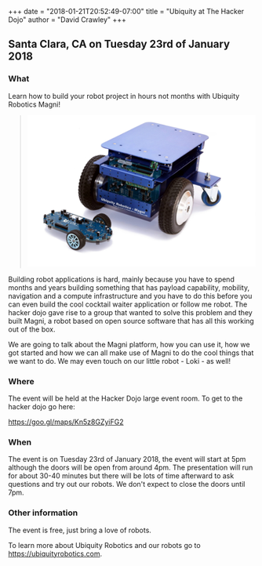 +++
date = "2018-01-21T20:52:49-07:00"
title = "Ubiquity at The Hacker Dojo"
author = "David Crawley"
+++

## Santa Clara, CA on Tuesday 23rd of January 2018
### What

Learn how to build your robot project in hours not months with Ubiquity Robotics Magni!

> ![Magni/Loki](../../assets/MagniLoki2.jpg)

Building robot applications is hard, mainly because you have to spend months and years building something that has payload capability, mobility, navigation and a compute infrastructure and you have to do this before you can even build the cool cocktail waiter application or follow me robot. The hacker dojo gave rise to a group that wanted to solve this problem and they built Magni, a robot based on open source software that has all this working out of the box. 

We are going to talk about the Magni platform, how you can use it, how we got started and how we can all make use of Magni to do the cool things that we want to do. We may even touch on our little robot - Loki - as well!

### Where

The event will be held at the Hacker Dojo large event room. To get to the hacker dojo go here:

https://goo.gl/maps/Kn5z8GZyiFG2

### When

The event is on Tuesday 23rd of January 2018, the event will start at 5pm although the doors will be open from around 4pm. The presentation will run for about 30-40 minutes but there will be lots of time afterward to ask questions and try out our robots. We don't expect to close the doors until 7pm.

### Other information

The event is free, just bring a love of robots. 

To learn more about Ubiquity Robotics and our robots go to https://ubiquityrobotics.com.
